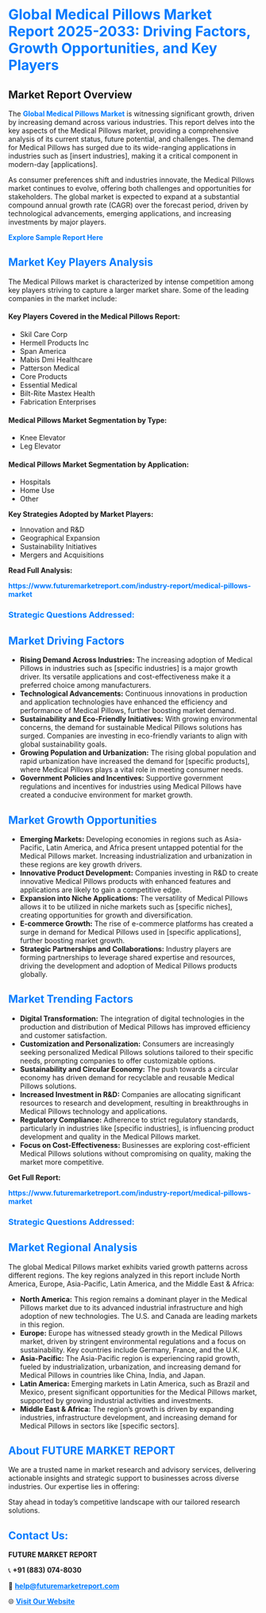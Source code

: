 <h1 style="color: #007BFF;">Global Medical Pillows Market Report 2025-2033: Driving Factors, Growth Opportunities, and Key Players</h1>

<section id="overview">
<h2>Market Report Overview</h2>
<p>The <a href="https://www.futuremarketreport.com/industry-report/medical-pillows-market" style="color: #007BFF; text-decoration: none;"><strong>Global Medical Pillows Market</strong></a> is witnessing significant growth, driven by increasing demand across various industries. This report delves into the key aspects of the Medical Pillows market, providing a comprehensive analysis of its current status, future potential, and challenges. The demand for Medical Pillows has surged due to its wide-ranging applications in industries such as [insert industries], making it a critical component in modern-day [applications].</p>
<p>As consumer preferences shift and industries innovate, the Medical Pillows market continues to evolve, offering both challenges and opportunities for stakeholders. The global market is expected to expand at a substantial compound annual growth rate (CAGR) over the forecast period, driven by technological advancements, emerging applications, and increasing investments by major players.</p>
</section>

<section id="overview">
<p><a href="https://www.futuremarketreport.com/request-sample/reportId=33751" style="color: #007BFF; text-decoration: none;"><strong>Explore Sample Report Here</strong></a></p>
</section>

<section id="key-players">
<h2 style="color: #007BFF;">Market Key Players Analysis</h2>
<p>The Medical Pillows market is characterized by intense competition among key players striving to capture a larger market share. Some of the leading companies in the market include:</p>
<h4>Key Players Covered in the Medical Pillows Report:</h4>
<ul><li>Skil Care Corp</li><li>Hermell Products Inc</li><li>Span America</li><li>Mabis Dmi Healthcare</li><li>Patterson Medical</li><li>Core Products</li><li>Essential Medical</li><li>Bilt-Rite Mastex Health</li><li>Fabrication Enterprises</li></ul>
<h4>Medical Pillows Market Segmentation by Type:</h4>
<ul><li>Knee Elevator</li><li>Leg Elevator</li></ul>

<h4>Medical Pillows Market Segmentation by Application:</h4>
<ul><li>Hospitals</li><li>Home Use</li><li>Other</li></ul>
<p><strong>Key Strategies Adopted by Market Players:</strong></p>
<ul>
<li>Innovation and R&D</li>
<li>Geographical Expansion</li>
<li>Sustainability Initiatives</li>
<li>Mergers and Acquisitions</li>
</ul>
</section>

<section>
<p><strong>Read Full Analysis: </strong></p><a href="https://www.futuremarketreport.com/industry-report/medical-pillows-market" style="color: #007BFF; text-decoration: none;"><strong>https://www.futuremarketreport.com/industry-report/medical-pillows-market</strong></a>
<h3 style="color: #007BFF;">Strategic Questions Addressed:</h3>
</section>

<section id="driving-factors">
<h2 style="color: #007BFF;">Market Driving Factors</h2>
<ul>
<li><strong>Rising Demand Across Industries:</strong> The increasing adoption of Medical Pillows in industries such as [specific industries] is a major growth driver. Its versatile applications and cost-effectiveness make it a preferred choice among manufacturers.</li>
<li><strong>Technological Advancements:</strong> Continuous innovations in production and application technologies have enhanced the efficiency and performance of Medical Pillows, further boosting market demand.</li>
<li><strong>Sustainability and Eco-Friendly Initiatives:</strong> With growing environmental concerns, the demand for sustainable Medical Pillows solutions has surged. Companies are investing in eco-friendly variants to align with global sustainability goals.</li>
<li><strong>Growing Population and Urbanization:</strong> The rising global population and rapid urbanization have increased the demand for [specific products], where Medical Pillows plays a vital role in meeting consumer needs.</li>
<li><strong>Government Policies and Incentives:</strong> Supportive government regulations and incentives for industries using Medical Pillows have created a conducive environment for market growth.</li>
</ul>
</section>

<section id="growth-opportunities">
<h2 style="color: #007BFF;">Market Growth Opportunities</h2>
<ul>
<li><strong>Emerging Markets:</strong> Developing economies in regions such as Asia-Pacific, Latin America, and Africa present untapped potential for the Medical Pillows market. Increasing industrialization and urbanization in these regions are key growth drivers.</li>
<li><strong>Innovative Product Development:</strong> Companies investing in R&D to create innovative Medical Pillows products with enhanced features and applications are likely to gain a competitive edge.</li>
<li><strong>Expansion into Niche Applications:</strong> The versatility of Medical Pillows allows it to be utilized in niche markets such as [specific niches], creating opportunities for growth and diversification.</li>
<li><strong>E-commerce Growth:</strong> The rise of e-commerce platforms has created a surge in demand for Medical Pillows used in [specific applications], further boosting market growth.</li>
<li><strong>Strategic Partnerships and Collaborations:</strong> Industry players are forming partnerships to leverage shared expertise and resources, driving the development and adoption of Medical Pillows products globally.</li>
</ul>
</section>

<section id="trending-factors">
<h2 style="color: #007BFF;">Market Trending Factors</h2>
<ul>
<li><strong>Digital Transformation:</strong> The integration of digital technologies in the production and distribution of Medical Pillows has improved efficiency and customer satisfaction.</li>
<li><strong>Customization and Personalization:</strong> Consumers are increasingly seeking personalized Medical Pillows solutions tailored to their specific needs, prompting companies to offer customizable options.</li>
<li><strong>Sustainability and Circular Economy:</strong> The push towards a circular economy has driven demand for recyclable and reusable Medical Pillows solutions.</li>
<li><strong>Increased Investment in R&D:</strong> Companies are allocating significant resources to research and development, resulting in breakthroughs in Medical Pillows technology and applications.</li>
<li><strong>Regulatory Compliance:</strong> Adherence to strict regulatory standards, particularly in industries like [specific industries], is influencing product development and quality in the Medical Pillows market.</li>
<li><strong>Focus on Cost-Effectiveness:</strong> Businesses are exploring cost-efficient Medical Pillows solutions without compromising on quality, making the market more competitive.</li>
</ul>
</section>

<section>
<p><strong>Get Full Report: </strong></p><a href="https://www.futuremarketreport.com/industry-report/medical-pillows-market" style="color: #007BFF; text-decoration: none;"><strong>https://www.futuremarketreport.com/industry-report/medical-pillows-market</strong></a>
<h3 style="color: #007BFF;">Strategic Questions Addressed:</h3>
</section>


<section id="regional-analysis">
<h2 style="color: #007BFF;">Market Regional Analysis</h2>
<p>The global Medical Pillows market exhibits varied growth patterns across different regions. The key regions analyzed in this report include North America, Europe, Asia-Pacific, Latin America, and the Middle East & Africa:</p>
<ul>
<li><strong>North America:</strong> This region remains a dominant player in the Medical Pillows market due to its advanced industrial infrastructure and high adoption of new technologies. The U.S. and Canada are leading markets in this region.</li>
<li><strong>Europe:</strong> Europe has witnessed steady growth in the Medical Pillows market, driven by stringent environmental regulations and a focus on sustainability. Key countries include Germany, France, and the U.K.</li>
<li><strong>Asia-Pacific:</strong> The Asia-Pacific region is experiencing rapid growth, fueled by industrialization, urbanization, and increasing demand for Medical Pillows in countries like China, India, and Japan.</li>
<li><strong>Latin America:</strong> Emerging markets in Latin America, such as Brazil and Mexico, present significant opportunities for the Medical Pillows market, supported by growing industrial activities and investments.</li>
<li><strong>Middle East & Africa:</strong> The region’s growth is driven by expanding industries, infrastructure development, and increasing demand for Medical Pillows in sectors like [specific sectors].</li>
</ul>
</section>

<footer>
<h2 style="color: #007BFF;">About FUTURE MARKET REPORT</h2>
<p>We are a trusted name in market research and advisory services, delivering actionable insights and strategic support to businesses across diverse industries. Our expertise lies in offering:</p>

<p>Stay ahead in today’s competitive landscape with our tailored research solutions.</p>

<h2 style="color: #007BFF;">Contact Us:</h2>
<p><strong>FUTURE MARKET REPORT</strong></p>
<p>📞 <strong>+91 (883) 074-8030</strong></p>
<p>📧 <strong><a href="mailto:help@futuremarketreport.com" style="color: #007BFF;">help@futuremarketreport.com</a></strong></p>
<p>🌐 <strong><a href="https://www.futuremarketreport.com/" style="color: #007BFF;">Visit Our Website</a></strong></p>
</footer>